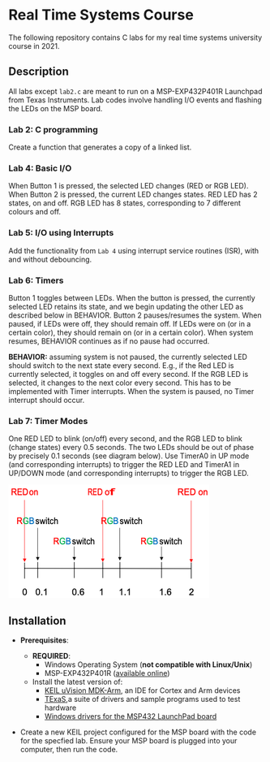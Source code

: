 # Real Time Systems Course

The following repository contains C labs for my real time systems university course in 2021. 

## Description 

All labs except `lab2.c` are meant to run on a MSP-EXP432P401R Launchpad from Texas Instruments. Lab codes involve handling I/O events and flashing the LEDs on the MSP board. 

### Lab 2: C programming

Create a function that generates a copy of a linked list. 

### Lab 4: Basic I/O

When Button 1 is pressed, the selected LED changes (RED or RGB LED). When Button 2 is pressed, the current LED changes states. RED LED has 2 states, on and off. RGB LED has 8 states, corresponding to 7 different colours and off. 

### Lab 5: I/O using Interrupts

Add the functionality from `Lab 4` using interrupt service routines (ISR), with and without debouncing.

### Lab 6: Timers

Button 1 toggles between LEDs. When the button is pressed, the currently selected LED retains its state, and we begin updating the other LED as described below in BEHAVIOR.
Button 2 pauses/resumes the system. When paused, if LEDs were off, they
should remain off. If LEDs were on (or in a certain color), they should remain on (or in a certain color). When system resumes, BEHAVIOR continues as if no pause had occurred.

**BEHAVIOR:** assuming system is not paused, the currently selected LED should switch to the next state every second. E.g., if the Red LED is currently selected, it toggles on and off every second. If the RGB LED is selected, it changes to the next color every second. This has to be implemented with Timer interrupts. When the system is paused, no Timer interrupt should occur.

### Lab 7: Timer Modes

One RED LED to blink (on/off) every second, and the RGB LED to blink (change states) every 0.5 seconds. The two LEDs should be out of phase by precisely 0.1 seconds (see diagram below). Use TimerA0 in UP mode (and corresponding interrupts) to trigger the RED LED and TimerA1 in UP/DOWN mode (and corresponding interrupts) to trigger the RGB LED. 

![Lab 7 Timing Diagram](images/lab7_timing_diagram.png)

## Installation 

- **Prerequisites**:
    - **REQUIRED**: 
        - Windows Operating System (**not compatible with Linux/Unix**)
        - MSP-EXP432P401R ([available online](https://www.mouser.ca/ProductDetail/Texas-Instruments/MSP-EXP432P401R?qs=ttv6c7Py7lQcwH5KHMfcHA%3D%3D))
    - Install the latest version of:
        - [KEIL uVision MDK-Arm](https://www2.keil.com/mdk5/install/), an IDE for Cortex and Arm devices
        - [TExaS](http://edx-org-utaustinx.s3.amazonaws.com/UT601x/RTOSdownload.html),a suite of drivers and sample programs used to test hardware
        - [Windows drivers for the MSP432 LaunchPad board](https://www.ti.com/licreg/docs/swlicexportcontrol.tsp?form_type=2&prod_no=ti_emupack_setup_6.0.407.3_win_32.exe&ref_url=http://software-dl.ti.com/dsps/dsps_public_sw/sdo_ccstudio/emulation)

- Create a new KEIL project configured for the MSP board with the code for the specfied lab. Ensure your MSP board is plugged into your computer, then run the code.
